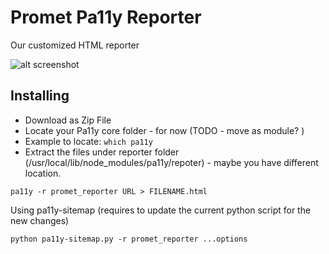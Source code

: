 # Promet Pa11y Reporter

Our customized HTML reporter

![alt screenshot](https://www.evernote.com/l/AOu9Nx5FyDVHR7JLPekIz6peghFedZwuwWkB/image.png)

## Installing

* Download as Zip File
* Locate your Pa11y core folder - for now (TODO - move as module? )
* Example to locate: `which pa11y`
* Extract the files under reporter folder (/usr/local/lib/node_modules/pa11y/repoter) - maybe you have different location.

```
pa11y -r promet_reporter URL > FILENAME.html
```

Using pa11y-sitemap (requires to update the current python script for the new changes)

```
python pa11y-sitemap.py -r promet_reporter ...options
```
